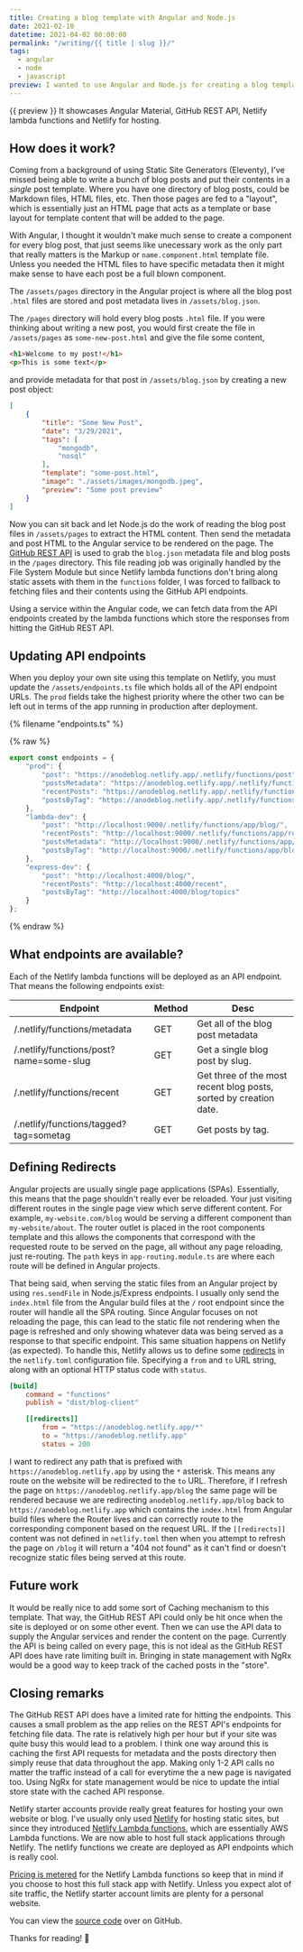 ```yaml
---
title: Creating a blog template with Angular and Node.js
date: 2021-02-10
datetime: 2021-04-02 00:00:00
permalink: "/writing/{{ title | slug }}/"
tags:
  - angular
  - node
  - javascript
preview: I wanted to use Angular and Node.js for creating a blog template similar to how I would do things in Eleventy. Create one base template that each of the blog posts content can be displayed on. 
---
```


{{ preview }} It showcases Angular Material, GitHub REST API, Netlify lambda functions and Netlify for hosting.

<h2 class="post-heading">How does it work?</h2>

Coming from a background of using Static Site Generators (Eleventy), I've missed being able to write a bunch of blog posts and put their contents in a *single* post template. Where you have one directory of blog posts, could be Markdown files, HTML files, etc. Then those pages are fed to a "layout", which is essentially just an HTML page that acts as a template or base layout for template content that will be added to the page.

With Angular, I thought it wouldn't make much sense to create a component for every blog post, that just seems like unecessary work as the only part that really matters is the Markup or `name.component.html` template file. Unless you needed the HTML files to have specific metadata then it might make sense to have each post be a full blown component. 

The `/assets/pages` directory in the Angular project is where all the blog post `.html` files are stored and post metadata lives in `/assets/blog.json`. 

The `/pages` directory will hold every blog posts `.html` file. If you were thinking about writing a new post, you would first create the file in `/assets/pages` as `some-new-post.html` and give the file some content,

```html
<h1>Welcome to my post!</h1>
<p>This is some text</p>
```

and provide metadata for that post in `/assets/blog.json` by creating a new post object:

```json
[
    {
        "title": "Some New Post",
        "date": "3/29/2021",
        "tags": [
            "mongodb",
            "nosql"
        ],
        "template": "some-post.html",
        "image": "./assets/images/mongodb.jpeg",
        "preview": "Some post preview"
    }
]

```

Now you can sit back and let Node.js do the work of reading the blog post files in `/assets/pages` to extract the HTML content. Then send the metadata and post HTML to the Angular service to be rendered on the page. The [GitHub REST API](https://docs.github.com/en/rest) is used to grab the `blog.json` metadata file and blog posts in the `/pages` directory. This file reading job was originally handled by the File System Module but since Netlify lambda functions don't bring along static assets with them in the `functions` folder, I was forced to fallback to fetching files and their contents using the GitHub API endpoints.

Using a service within the Angular code, we can fetch data from the API endpoints created by the lambda functions which store the responses from hitting the GitHub REST API.

<h2 class="post-heading">Updating API endpoints</h2>

When you deploy your own site using this template on Netlify, you must update the `/assets/endpoints.ts` file which holds all of the API endpoint URLs. The `prod` fields take the highest priority where the other two can be left out in terms of the app running in production after deployment.

{% filename "endpoints.ts" %}

{% raw %}
```ts
export const endpoints = {
    "prod": {
        "post": "https://anodeblog.netlify.app/.netlify/functions/post",
        "postsMetadata": "https://anodeblog.netlify.app/.netlify/functions/metadata",
        "recentPosts": "https://anodeblog.netlify.app/.netlify/functions/metadata",
        "postsByTag": "https://anodeblog.netlify.app/.netlify/functions/tagged"
    },
    "lambda-dev": {
        "post": "http://localhost:9000/.netlify/functions/app/blog/",
        "recentPosts": "http://localhost:9000/.netlify/functions/app/recent",
        "postsMetadata": "http://localhost:9000/.netlify/functions/app/blog",
        "postsByTag": "http://localhost:9000/.netlify/functions/app/blog/topics"
    },
    "express-dev": {
        "post": "http://localhost:4000/blog/",
        "recentPosts": "http://localhost:4000/recent",
        "postsByTag": "http://localhost:4000/blog/topics"
    }
};
```
{% endraw %}

<h2 class="post-heading">What endpoints are available?</h2>

Each of the Netlify lambda functions will be deployed as an API endpoint. That means the following endpoints exist:

| Endpoint | Method | Desc |
|----------|--------|------|
| /.netlify/functions/metadata | GET | Get all of the blog post metadata |
| /.netlify/functions/post?name=some-slug | GET |Get a single blog post by slug. |
| /.netlify/functions/recent | GET | Get three of the most recent blog posts, sorted by creation date. |
| /.netlify/functions/tagged?tag=sometag | GET| Get posts by tag. |

<h2 class="post-heading">Defining Redirects</h2>

Angular projects are usually single page applications (SPAs). Essentially, this means that the page shouldn't really ever be reloaded. Your just visiting different routes in the single page view which serve different content. For example, `my-website.com/blog` would be serving a different component than `my-website/about`. The router outlet is placed in the root components template and this allows the components that correspond with the requested route to be served on the page, all without any page reloading, just re-routing. The `path` keys in `app-routing.module.ts` are where each route will be defined in Angular projects.

That being said, when serving the static files from an Angular project by using `res.sendFile` in Node.js/Express endpoints. I usually only send the `index.html` file from the Angular build files at the `/` root endpoint since the router will handle all the SPA routing. Since Angular focuses on not reloading the page, this can lead to the static file not rendering when the page is refreshed and only showing whatever data was being served as a response to that specific endpoint. This same situation happens on Netlify (as expected). To handle this, Netlify allows us to define some [redirects](https://docs.netlify.com/routing/redirects/) in the `netlify.toml` configuration file. Specifying a `from` and `to` URL string, along with an optional HTTP status code with `status`.

```toml
[build]
    command = "functions"
    publish = "dist/blog-client"

    [[redirects]]
        from = "https://anodeblog.netlify.app/*"
        to = "https://anodeblog.netlify.app"
        status = 200
```

I want to redirect any path that is prefixed with `https://anodeblog.netlify.app` by using the `*` asterisk. This means any route on the website will be redirected to the `to` URL. Therefore, if I refresh the page on `https://anodeblog.netlify.app/blog` the same page will be rendered because we are redirecting `anodeblog.netlify.app/blog` back to `https://anodeblog.netlify.app` which contains the `index.html` from Angular build files where the Router lives and can correctly route to the corresponding component based on the request URL. If the `[[redirects]]` content was not defined in `netlify.toml` then when you attempt to refresh the page on `/blog` it will return a "404 not found" as it can't find or doesn't recognize static files being served at this route.

<h2 class="post-heading">Future work</h2>

It would be really nice to add some sort of Caching mechanism to this template. That way, the GitHub REST API could only be hit once when the site is deployed or on some other event. Then we can use the API data to supply the Angular services and render the content on the page. Currently the API is being called on every page, this is not ideal as the GitHub REST API does have rate limiting built in. Bringing in state management with NgRx would be a good way to keep track of the cached posts in the "store".

<h2 class="post-heading">Closing remarks</h2>

The GitHub REST API does have a limited rate for hitting the endpoints. This causes a small problem as the app relies on the REST API's endpoints for fetching file data. The rate is relatively high per hour but if your site was quite busy this would lead to a problem. I think one way around this is caching the first API requests for metadata and the posts directory then simply reuse that data throughout the app. Making only 1-2 API calls no matter the traffic instead of a call for everytime the a new page is navigated too. Using NgRx for state management would be nice to update the intial store state with the cached API response.

Netlify starter accounts provide really great features for hosting your own website or blog. I've usually only used [Netlify](https://netlify.com) for hosting static sites, but since they introduced [Netlify Lambda functions](https://www.netlify.com/products/functions/), which are essentially AWS Lambda functions. We are now able to host full stack applications through Netlify. The netlify functions we create are deployed as API endpoints which is really cool.

[Pricing is metered](https://www.netlify.com/blog/2018/03/20/netlifys-aws-lambda-functions-bring-the-backend-to-your-frontend-workflow/) for the Netlify Lambda functions so keep that in mind if you choose to host this full stack app with Netlify. Unless you expect alot of site traffic, the Netlify starter account limits are plenty for a personal website.

You can view the [source code](https://github.com/tannerdolby/angular-node-blog) over on GitHub.

Thanks for reading! 🚀